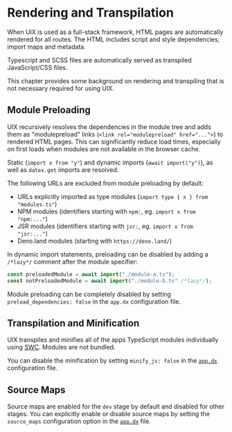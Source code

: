 # Rendering and Transpilation

When UIX is used as a full-stack framework, HTML pages are automatically rendered for all routes. 
The HTML includes script and style dependencies, import maps and metadata.

Typescript and SCSS files are automatically served as transpiled JavaScript/CSS files.

This chapter provides some background on rendering and transpiling that is not necessary required for using UIX.

## Module Preloading

UIX recursively resolves the dependencies in the module tree and adds them as "modulepreload" links (`<link rel="modulepreload" href="...">`) to rendered HTML pages.
This can significantly reduce load times, especially on first loads when modules are not available in the browser cache.

Static (`import x from "y"`) and dynamic imports (`await import("y")`), as well as `datex.get` imports are resolved.

The following URLs are excluded from module preloading by default:
 * URLs explicitly imported as type modules (`import type { x } from "modules.ts"`)
 * NPM modules (identifiers starting with `npm:`, eg. `import x from "npm:..."`)
 * JSR modules (identifiers starting with `jsr:`, eg. `import x from "jsr:..."`)
 * Deno.land modules (starting with `https://deno.land/`)

In dynamic import statements, preloading can be disabled by adding a `/*lazy*/` comment after the module specifier:
```ts
const preloadedModule = await import("./module-a.ts");
const notPreloadedModule = await import("./module-b.ts" /*lazy*/);
```

Module preloading can be completely disabled by setting `preload_dependencies: false` in the `app.dx` configuration file.

## Transpilation and Minification

UIX transpiles and minifies all of the apps TypeScript modules individually using [SWC](https://swc.rs/docs/configuration/minification).
Modules are not bundled.

You can disable the minification by setting `minify_js: false` in the [`app.dx`](./09%20Configuration.md#the-appdx-file) configuration file.

## Source Maps

Source maps are enabled for the `dev` stage by default and disabled for other stages.
You can explicitly enable or disable source maps by setting the `source_maps` configuration option in the [`app.dx`](./09%20Configuration.md#the-appdx-file) file.